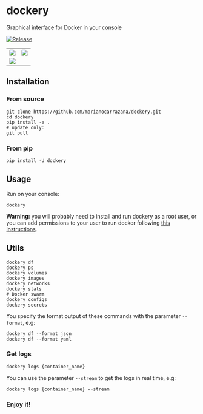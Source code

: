 # dockery

Graphical interface for Docker in your console

[![Release](https://github.com/marianocarrazana/dockery/actions/workflows/release.yml/badge.svg)](https://github.com/marianocarrazana/dockery/actions/workflows/release.yml)

<table>
  <tr>
    <td><img src="https://github.com/marianocarrazana/dockery/assets/17238076/bcff22c9-898c-4877-adac-ddf2e58007c4"/></td>
    <td><img src="https://github.com/marianocarrazana/dockery/assets/17238076/0da0c13c-d84d-4e8a-8b6f-a0d779c2d98d"/></td>
  </tr>
  <tr>
    <td colspan="2"><img src="https://github.com/marianocarrazana/dockery/assets/17238076/c991ff4b-eebf-4495-b67c-2c57e933bd7d" /></td>
  </tr>
</table>

## Installation

### From source

```shell
git clone https://github.com/marianocarrazana/dockery.git
cd dockery
pip install -e .
# update only:
git pull
```

### From pip

```shell
pip install -U dockery
```

## Usage

Run on your console:

```shell
dockery
```

**Warning:** you will probably need to install and run dockery as a root user, or you can add permissions to your user to run docker following [this instructions](https://docs.docker.com/engine/install/linux-postinstall/#manage-docker-as-a-non-root-user).

## Utils

```shell
dockery df
dockery ps
dockery volumes
dockery images
dockery networks
dockery stats
# Docker swarm
dockery configs
dockery secrets
```

You specify the format output of these commands with the parameter `--format`, e.g:

```shell
dockery df --format json
dockery df --format yaml
```

### Get logs

```shel
dockery logs {container_name}
```

You can use the parameter `--stream` to get the logs in real time, e.g:

```shel
dockery logs {container_name} --stream
```

### **Enjoy it!**
